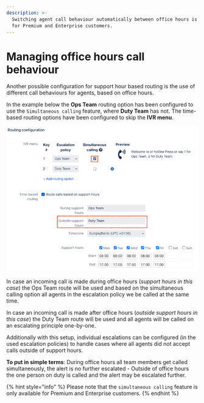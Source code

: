 ```yaml
---
description: >-
  Switching agent call behaviour automatically between office hours is possible
  for Premium and Enterprise customers.
---
```


# Managing office hours call behaviour

Another possible configuration for support hour based routing is the use of different call behaviours for agents, based on office hours.

In the example below the **Ops Team** routing option has been configured to use the `Simultaneous calling` feature, where **Duty Team** has not. The time-based routing options have been configured to skip the **IVR menu**.

![](../../.gitbook/assets/image%20%2824%29.png)

In case an incoming call is made during office hours \(_support hours in this case_\) the Ops Team route will be used and based on the simultaneous calling option all agents in the escalation policy we be called at the same time.

In case an incoming call is made after office hours \(_outside support hours in this case_\) the Duty Team route will be used and all agents will be called on an escalating principle one-by-one.

Additionally with this setup, individual escalations can be configured \(in the used escalation policies\) to handle cases where all agents did not accept calls outside of support hours.

**To put in simple terms**: During office hours all team members get called simultaneously, the alert is no further escalated - Outside of office hours the one person on duty is called and the alert may be escalated further.

{% hint style="info" %}
Please note that the `simultaneous calling` feature is only available for Premium and Enterprise customers.
{% endhint %}

